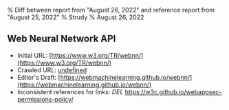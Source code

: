 % Diff between report from "August 26, 2022" and reference report from "August 25, 2022"
% Strudy
% August 26, 2022

## Web Neural Network API

- Initial URL: [https://www.w3.org/TR/webnn/](https://www.w3.org/TR/webnn/)
- Crawled URL: [undefined](undefined)
- Editor's Draft: [https://webmachinelearning.github.io/webnn/](https://webmachinelearning.github.io/webnn/)
- Inconsistent references for links: *DEL* https://w3c.github.io/webappsec-permissions-policy/



